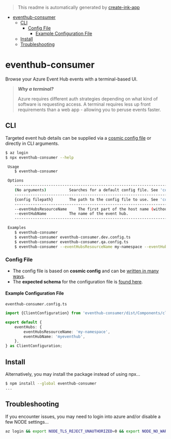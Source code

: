 > This readme is automatically generated by [create-ink-app](https://github.com/vadimdemedes/create-ink-app)

- [eventhub-consumer](#eventhub-consumer)
  - [CLI](#cli)
    - [Config File](#config-file)
      - [Example Configuration File](#example-configuration-file)
  - [Install](#install)
  - [Troubleshooting](#troubleshooting)

# eventhub-consumer

Browse your Azure Event Hub events with a terminal-based UI.

> _**Why a terminal?**_
>
> Azure requires different auth strategies depending on what kind of software is requesting access. A terminal requires less up front requirements than a web app - allowing you to peruse events faster.

## CLI

Targeted event hub details can be supplied via a [cosmic config file](https://github.com/cosmiconfig/cosmiconfig?tab=readme-ov-file#usage-for-end-users) or directly in CLI arguments.

```bash
$ az login
$ npx eventhub-consumer --help

 Usage
 	$ eventhub-consumer

 Options
 	------------------------------------------------------------------------------------------------
 	(No arguments)			Searches for a default config file. See 'cosmicconfig'.
 	------------------------------------------------------------------------------------------------
	{config filepath}		The path to the config file to use. See 'cosmicconfig'.
 	------------------------------------------------------------------------------------------------
 	--eventHubsResourceName		The first part of the host name (without ".servicebus.windows.net").
 	--eventHubName			The name of the event hub.
 	------------------------------------------------------------------------------------------------

 Examples
 	$ eventhub-consumer
 	$ eventhub-consumer eventhub-consumer.dev.config.ts
 	$ eventhub-consumer eventhub-consumer.qa.config.ts
 	$ eventhub-consumer --eventHubsResourceName my-namespace --eventHubName myeventhub
```

### Config File

- The config file is based on **cosmic config** and can be [written in many ways](https://github.com/cosmiconfig/cosmiconfig?tab=readme-ov-file#usage-for-end-users).
- The **expected schema** for the configuration file is [found here](source\Components\client.ts).

#### Example Configuration File

`eventhub-consumer.config.ts`

```ts
import {ClientConfiguration} from 'eventhub-consumer/dist/Components/client';

export default {
	eventHubs: {
		eventHubsResourceName: 'my-namespace',
		eventHubName: 'myeventhub',
	},
} as ClientConfiguration;
```

## Install

Alternatively, you may install the package instead of using npx...

```bash
$ npm install --global eventhub-consumer
...
```

## Troubleshooting

If you encounter issues, you may need to login into azure and/or disable a few NODE settings...

```bash
az login && export NODE_TLS_REJECT_UNAUTHORIZED=0 && export NODE_NO_WARNINGS=1 && npx eventhub-consumer
```
